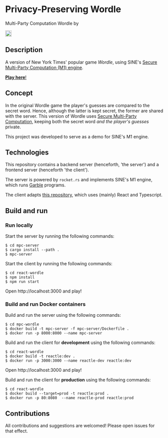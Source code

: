 # Privacy-Preserving Wordle
Multi-Party Computation Wordle by 

<a href="https://sine.foundation" target="_blank">
  <img src="https://user-images.githubusercontent.com/100690574/198339557-0e1bb4cd-fe42-448b-a02e-561d8ef4460f.png" alt="SINE" height="20"/> 
</a>

## Description
A version of New York Times' popular game _Wordle_, using SINE's [Secure Multi-Party Computation (M1) engine](https://github.com/sine-fdn/wrk17-alpha). 

[__Play here__!](https://mpc-wordle.fly.dev)

## Concept
In the original Wordle game the player's guesses are compared to the secret word. 
Hence, although the latter is kept secret, the former are shared with the server.
This version of Wordle uses [Secure Multi-Party Computation](https://sine.foundation/library/002-smpc), 
keeping both the secret word _and the player's guesses_ private.

This project was developed to serve as a demo for SINE's M1 engine. 

## Technologies
This repository contains a backend server (henceforth, 'the server') and a frontend server (henceforth 'the client').

The server is powered by `rocket.rs` and implements SINE's M1 engine, which runs [Garble](https://github.com/sine-fdn/garble-lang) programs.

The client adapts [this repository](https://github.com/cwackerfuss/react-wordle), which uses (mainly) React and Typescript. 

## Build and run

### Run locally
Start the server by running the following commands:
```
$ cd mpc-server
$ cargo install --path . 
$ mpc-server
```

Start the client by running the following commands:
```
$ cd react-wordle
$ npm install
$ npm run start
```
Open http://localhost:3000 and play!

### Build and run Docker containers
Build and run the server using the following commands:
```
$ cd mpc-wordle
$ docker build -t mpc-server -f mpc-server/Dockerfile .
$ docker run -p 8000:8000 --name mpc-server
```

Build and run the client for __development__ using the following commands:
```
$ cd react-wordle
$ docker build -t reactle:dev .
$ docker run -p 3000:3000 --name reactle-dev reactle:dev
```
Open http://localhost:3000 and play!

Build and run the client for __production__ using the following commands:
```
$ cd react-wordle
$ docker build --target=prod -t reactle:prod .
$ docker run -p 80:8080  --name reactle-prod reactle:prod
```

## Contributions
All contributions and suggestions are welcomed! Please open issues for that effect.

